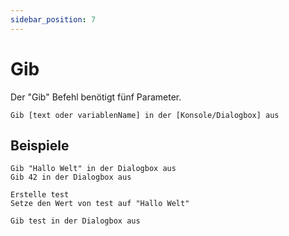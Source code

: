 ```yaml
---
sidebar_position: 7
---
```


# Gib

Der "Gib" Befehl benötigt fünf Parameter.

```
Gib [text oder variablenName] in der [Konsole/Dialogbox] aus
```

## Beispiele

```
Gib "Hallo Welt" in der Dialogbox aus
Gib 42 in der Dialogbox aus

Erstelle test
Setze den Wert von test auf "Hallo Welt"

Gib test in der Dialogbox aus
```
